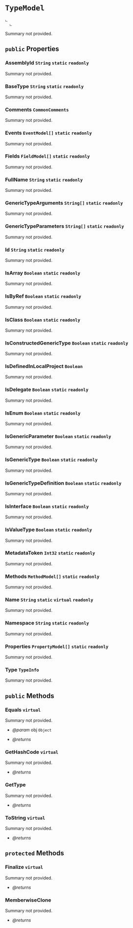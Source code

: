 # <code><span title="undefined">TypeModel</span></code>

```
ட 
  ட 
```

Summary not provided.

## `public` Properties

### AssemblyId <code><span title="undefined">String</span></code> `static` `readonly`

Summary not provided.

### BaseType <code><span title="undefined">String</span></code> `static` `readonly`

Summary not provided.

### Comments <code><span title="undefined">CommonComments</span></code>

Summary not provided.

### Events <code><span title="undefined">EventModel[]</span></code> `static` `readonly`

Summary not provided.

### Fields <code><span title="undefined">FieldModel[]</span></code> `static` `readonly`

Summary not provided.

### FullName <code><span title="undefined">String</span></code> `static` `readonly`

Summary not provided.

### GenericTypeArguments <code><span title="undefined">String[]</span></code> `static` `readonly`

Summary not provided.

### GenericTypeParameters <code><span title="undefined">String[]</span></code> `static` `readonly`

Summary not provided.

### Id <code><span title="undefined">String</span></code> `static` `readonly`

Summary not provided.

### IsArray <code><span title="undefined">Boolean</span></code> `static` `readonly`

Summary not provided.

### IsByRef <code><span title="undefined">Boolean</span></code> `static` `readonly`

Summary not provided.

### IsClass <code><span title="undefined">Boolean</span></code> `static` `readonly`

Summary not provided.

### IsConstructedGenericType <code><span title="undefined">Boolean</span></code> `static` `readonly`

Summary not provided.

### IsDefinedInLocalProject <code><span title="undefined">Boolean</span></code>

Summary not provided.

### IsDelegate <code><span title="undefined">Boolean</span></code> `static` `readonly`

Summary not provided.

### IsEnum <code><span title="undefined">Boolean</span></code> `static` `readonly`

Summary not provided.

### IsGenericParameter <code><span title="undefined">Boolean</span></code> `static` `readonly`

Summary not provided.

### IsGenericType <code><span title="undefined">Boolean</span></code> `static` `readonly`

Summary not provided.

### IsGenericTypeDefinition <code><span title="undefined">Boolean</span></code> `static` `readonly`

Summary not provided.

### IsInterface <code><span title="undefined">Boolean</span></code> `static` `readonly`

Summary not provided.

### IsValueType <code><span title="undefined">Boolean</span></code> `static` `readonly`

Summary not provided.

### MetadataToken <code><span title="undefined">Int32</span></code> `static` `readonly`

Summary not provided.

### Methods <code><span title="undefined">MethodModel[]</span></code> `static` `readonly`

Summary not provided.

### Name <code><span title="undefined">String</span></code> `static` `virtual` `readonly`

Summary not provided.

### Namespace <code><span title="undefined">String</span></code> `static` `readonly`

Summary not provided.

### Properties <code><span title="undefined">PropertyModel[]</span></code> `static` `readonly`

Summary not provided.

### Type <code><span title="undefined">TypeInfo</span></code>

Summary not provided.



## `public` Methods

### Equals `virtual`

Summary not provided.

- *@param* obj <code><span title="undefined">Object</span></code>

- *@returns* 

### GetHashCode `virtual`

Summary not provided.

- *@returns* 

### GetType

Summary not provided.

- *@returns* 

### ToString `virtual`

Summary not provided.

- *@returns* 

## `protected` Methods

### Finalize `virtual`

Summary not provided.

- *@returns* 

### MemberwiseClone

Summary not provided.

- *@returns* 